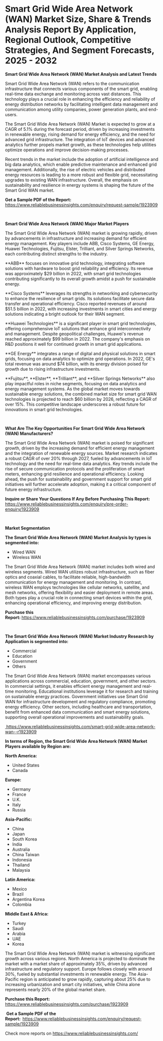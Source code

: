 <p><h1>Smart Grid Wide Area Network (WAN) Market Size, Share & Trends Analysis Report By Application, Regional Outlook, Competitive Strategies, And Segment Forecasts, 2025 - 2032</h1></p><p><strong>Smart Grid Wide Area Network (WAN) Market Analysis and Latest Trends</strong></p>
<p><p>Smart Grid Wide Area Network (WAN) refers to the communication infrastructure that connects various components of the smart grid, enabling real-time data exchange and monitoring across vast distances. This technology plays a crucial role in enhancing the efficiency and reliability of energy distribution networks by facilitating intelligent data management and communication among utility companies, power generation plants, and end-users.</p><p>The Smart Grid Wide Area Network (WAN) Market is expected to grow at a CAGR of 5.1% during the forecast period, driven by increasing investments in renewable energy, rising demand for energy efficiency, and the need for advanced grid infrastructure. The integration of IoT devices and advanced analytics further propels market growth, as these technologies help utilities optimize operations and improve decision-making processes.</p><p>Recent trends in the market include the adoption of artificial intelligence and big data analytics, which enable predictive maintenance and enhanced grid management. Additionally, the rise of electric vehicles and distributed energy resources is leading to a more robust and flexible grid, necessitating upgrades to existing WAN infrastructure. Overall, the emphasis on sustainability and resilience in energy systems is shaping the future of the Smart Grid WAN market.</p></p>
<p><strong>Get a Sample PDF of the Report:&nbsp;</strong> <a href="https://www.reliablebusinessinsights.com/enquiry/request-sample/1923909?utm_campaign=1837&utm_medium=2&utm_source=Github&utm_content=ia&utm_term=14012025&utm_id=smart-grid-wide-area-network-wan">https://www.reliablebusinessinsights.com/enquiry/request-sample/1923909</a></p>
<p>&nbsp;</p>
<p><strong>Smart Grid Wide Area Network (WAN) Major Market Players</strong></p>
<p><p>The Smart Grid Wide Area Network (WAN) market is growing rapidly, driven by advancements in infrastructure and increasing demand for efficient energy management. Key players include ABB, Cisco Systems, GE Energy, Huawei Technologies, Fujitsu, Elster, Trilliant, and Silver Springs Networks, each contributing distinct strengths to the industry.</p><p>**ABB** focuses on innovative grid technology, integrating software solutions with hardware to boost grid reliability and efficiency. Its revenue was approximately $29 billion in 2022, with smart grid technologies contributing significantly to its overall growth amidst a push for sustainable energy.</p><p>**Cisco Systems** leverages its strengths in networking and cybersecurity to enhance the resilience of smart grids. Its solutions facilitate secure data transfer and operational efficiency. Cisco reported revenues of around $51.5 billion in 2022, with increasing investments in smart cities and energy solutions indicating a bright outlook for their WAN segment.</p><p>**Huawei Technologies** is a significant player in smart grid technologies, offering comprehensive IoT solutions that enhance grid interconnectivity and management. Despite geopolitical challenges, Huawei's revenue reached approximately $99 billion in 2022. The company's emphasis on R&D positions it well for continued growth in smart grid applications.</p><p>**GE Energy** integrates a range of digital and physical solutions in smart grids, focusing on data analytics to optimize grid operations. In 2022, GE's total revenue was around $74 billion, with its energy division poised for growth due to rising infrastructure investments.</p><p>**Fujitsu**, **Elster**, **Trilliant**, and **Silver Springs Networks** also play impactful roles in niche segments, focusing on data analytics and energy management systems. As the global market moves towards sustainable energy solutions, the combined market size for smart grid WAN technologies is projected to reach $60 billion by 2026, reflecting a CAGR of over 15%. This competitive landscape underscores a robust future for innovations in smart grid technologies.</p></p>
<p>&nbsp;</p>
<p><strong>What Are The Key Opportunities For Smart Grid Wide Area Network (WAN) Manufacturers?</strong></p>
<p><p>The Smart Grid Wide Area Network (WAN) market is poised for significant growth, driven by the increasing demand for efficient energy management and the integration of renewable energy sources. Market research indicates a robust CAGR of over 20% through 2027, fueled by advancements in IoT technology and the need for real-time data analytics. Key trends include the rise of secure communication protocols and the proliferation of smart meters, enhancing grid resilience and operational efficiency. Looking ahead, the push for sustainability and government support for smart grid initiatives will further accelerate adoption, making it a critical component of future energy infrastructure.</p></p>
<p><strong>Inquire or Share Your Questions If Any Before Purchasing This Report:</strong> <a href="https://www.reliablebusinessinsights.com/enquiry/pre-order-enquiry/1923909?utm_campaign=1837&utm_medium=2&utm_source=Github&utm_content=ia&utm_term=14012025&utm_id=smart-grid-wide-area-network-wan">https://www.reliablebusinessinsights.com/enquiry/pre-order-enquiry/1923909</a></p>
<p>&nbsp;</p>
<p><strong>Market Segmentation</strong></p>
<p><strong>The Smart Grid Wide Area Network (WAN) Market Analysis by types is segmented into:</strong></p>
<p><ul><li>Wired WAN</li><li>Wireless WAN</li></ul></p>
<p><p>The Smart Grid Wide Area Network (WAN) market includes both wired and wireless segments. Wired WAN utilizes robust infrastructure, such as fiber optics and coaxial cables, to facilitate reliable, high-bandwidth communication for energy management and monitoring. In contrast, wireless WAN employs technologies like cellular networks, satellite, and mesh networks, offering flexibility and easier deployment in remote areas. Both types play a crucial role in connecting smart devices within the grid, enhancing operational efficiency, and improving energy distribution.</p></p>
<p><strong>Purchase this Report:&nbsp;</strong><a href="https://www.reliablebusinessinsights.com/purchase/1923909?utm_campaign=1837&utm_medium=2&utm_source=Github&utm_content=ia&utm_term=14012025&utm_id=smart-grid-wide-area-network-wan">https://www.reliablebusinessinsights.com/purchase/1923909</a></p>
<p>&nbsp;</p>
<p><strong>The Smart Grid Wide Area Network (WAN) Market Industry Research by Application is segmented into:</strong></p>
<p><ul><li>Commercial</li><li>Education</li><li>Government</li><li>Others</li></ul></p>
<p><p>The Smart Grid Wide Area Network (WAN) market encompasses various applications across commercial, education, government, and other sectors. In commercial settings, it enables efficient energy management and real-time monitoring. Educational institutions leverage it for research and training on sustainable energy practices. Government initiatives use Smart Grid WAN for infrastructure development and regulatory compliance, promoting energy efficiency. Other sectors, including healthcare and transportation, benefit from enhanced data communication and smart energy solutions, supporting overall operational improvements and sustainability goals.</p></p>
<p><a href="https://www.reliablebusinessinsights.com/smart-grid-wide-area-network-wan--r1923909?utm_campaign=1837&utm_medium=2&utm_source=Github&utm_content=ia&utm_term=14012025&utm_id=smart-grid-wide-area-network-wan">&nbsp;https://www.reliablebusinessinsights.com/smart-grid-wide-area-network-wan--r1923909</a></p>
<p><strong>In terms of Region, the Smart Grid Wide Area Network (WAN) Market Players available by Region are:</strong></p>
<p>
    <p> <strong> North America: </strong>
        <ul>
            <li>United States</li>
            <li>Canada</li>
        </ul>
        </p> 
    <p> <strong> Europe: </strong>
        <ul>
            <li>Germany</li>
            <li>France</li>
            <li>U.K.</li>
            <li>Italy</li>
            <li>Russia</li>
        </ul>
        </p> 
    <p> <strong> Asia-Pacific: </strong>
        <ul>
            <li>China</li>
            <li>Japan</li>
            <li>South Korea</li>
            <li>India</li>
            <li>Australia</li>
            <li>China Taiwan</li>
            <li>Indonesia</li>
            <li>Thailand</li>
            <li>Malaysia</li>
        </ul>
        </p> 
    <p> <strong> Latin America: </strong>
        <ul>
            <li>Mexico</li>
            <li>Brazil</li>
            <li>Argentina Korea</li>
            <li>Colombia</li>
        </ul>
        </p> 
    <p> <strong> Middle East & Africa: </strong>
        <ul>
            <li>Turkey</li>
            <li>Saudi</li>
            <li>Arabia</li>
            <li>UAE</li>
            <li>Korea</li>
        </ul>
    </p>
    </p>
<p><p>The Smart Grid Wide Area Network (WAN) market is witnessing significant growth across various regions. North America is projected to dominate the market with a market share of approximately 35%, driven by advanced infrastructure and regulatory support. Europe follows closely with around 30%, fueled by substantial investments in renewable energy. The Asia-Pacific region is anticipated to grow rapidly, capturing about 25% due to increasing urbanization and smart city initiatives, while China alone represents nearly 20% of the global market share.</p></p>
<p><strong>Purchase this Report: </strong><a href="https://www.reliablebusinessinsights.com/purchase/1923909?utm_campaign=1837&utm_medium=2&utm_source=Github&utm_content=ia&utm_term=14012025&utm_id=smart-grid-wide-area-network-wan">https://www.reliablebusinessinsights.com/purchase/1923909</a></p>
<p>&nbsp;<strong>Get a Sample PDF of the Report:&nbsp;&nbsp;</strong><a href="https://www.reliablebusinessinsights.com/enquiry/request-sample/1923909?utm_campaign=1837&utm_medium=2&utm_source=Github&utm_content=ia&utm_term=14012025&utm_id=smart-grid-wide-area-network-wan">https://www.reliablebusinessinsights.com/enquiry/request-sample/1923909</a></p>
<p><strong></strong></p>
<p>Check more reports on <a href="https://www.reliablebusinessinsights.com/?utm_campaign=1837&utm_medium=2&utm_source=Github&utm_content=ia&utm_term=14012025&utm_id=smart-grid-wide-area-network-wan">https://www.reliablebusinessinsights.com/</a></p>